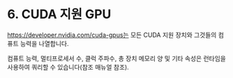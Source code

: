 # 6. CUDA 지원 GPU

https://developer.nvidia.com/cuda-gpus는 모든 CUDA 지원 장치와 그것들의 컴퓨트 능력을 나열합니다.

컴퓨트 능력, 멀티프로세서 수, 클럭 주파수, 총 장치 메모리 양 및 기타 속성은 런타임을 사용하여 쿼리할 수 있습니다(참조 매뉴얼 참조).
